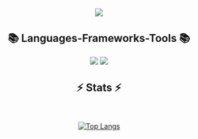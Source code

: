 

<h1 align="center">
    <img src="https://readme-typing-svg.herokuapp.com/?font=Righteous&size=35&center=true&vCenter=true&width=500&height=70&duration=4000&lines=Hey+There!+👋;+I'm+Luis+Fajardo;" />
</h1>

<h2 align="center">📚 Languages-Frameworks-Tools 📚</h2>

<div align="center">
    <img src="https://skillicons.dev/icons?i=laravel,bootstrap,tailwind,html,css,vscode,github,git,androidstudio,arduino" />
    <img src="https://skillicons.dev/icons?i=nodejs,javascript,linux,kali,bash,gulp,sass,java,php,mysql,kotlin,raspberrypi,notion" /><br>
</div>

<h2 align="center">⚡ Stats ⚡</h2>
<br>
<div align=center>
  
  [![Top Langs](https://github-readme-stats.vercel.app/api/top-langs/?username=sudo-louis&show_icons=true&theme=cobalt2)](https://github.com/sudo-louis/github-readme-stats)
  
</div>
